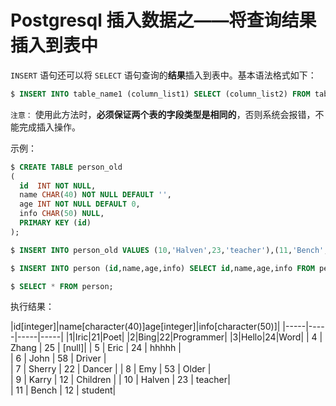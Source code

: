 # Postgresql 插入数据之——将查询结果插入到表中

`INSERT` 语句还可以将 `SELECT` 语句查询的**结果**插入到表中。基本语法格式如下：

``` sql
$ INSERT INTO table_name1 (column_list1) SELECT (column_list2) FROM table_name2 WHERE (condition);
```

`注意：` 使用此方法时，**必须保证两个表的字段类型是相同的**，否则系统会报错，不能完成插入操作。

示例：

``` sql
$ CREATE TABLE person_old
(
  id  INT NOT NULL,
  name CHAR(40) NOT NULL DEFAULT '',
  age INT NOT NULL DEFAULT 0,
  info CHAR(50) NULL,
  PRIMARY KEY (id)
);

$ INSERT INTO person_old VALUES (10,'Halven',23,'teacher'),(11,'Bench',12,'student');

$ INSERT INTO person (id,name,age,info) SELECT id,name,age,info FROM person_old;

$ SELECT * FROM person;
```

执行结果：

|id[integer]|name[character(40)]age[integer]|info[character(50)]|
|-----|-----|-----|-----|
|1|Iric|21|Poet|
|2|Bing|22|Programmer|
|3|Hello|24|Word|
|  4 | Zhang                                    |  25 | [null]|
|  5 | Eric                                     |  24 | hhhhh    |                                         
|  6 | John                                     |  58 | Driver    |                                        
|  7 | Sherry                                   |  22 | Dancer  |
|  8 | Emy                                      |  53 | Older   |                                          
|  9 | Karry                                    |  12 | Children |
| 10 | Halven                                   |  23 | teacher|                                           
| 11 | Bench                                    |  12 | student|
